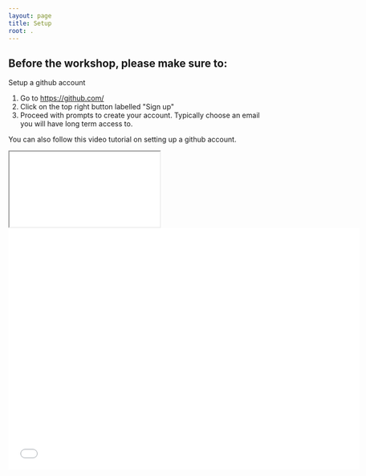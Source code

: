 ```yaml
---
layout: page
title: Setup
root: .
---
```


## Before the workshop, please make sure to:

Setup a github account
1. Go to https://github.com/
2. Click on the top right button labelled "Sign up" 
3. Proceed with prompts to create your account. Typically choose an email you will have long term access to. 

You can also follow this video tutorial on setting up a github account. 
<iframe src="../fig/github-account-setup.mp4" allowfullscreen></iframe>
<div class="embed-container">
  <iframe
      src="../fig/github-account-setup.mp4"
      width="700"
      height="480"
      frameborder="0"
      allowfullscreen="">
  </iframe>
</div>
